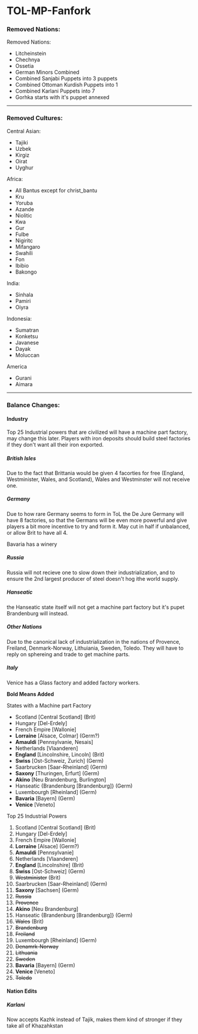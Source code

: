 # TOL-MP-Fanfork

### Removed Nations:

Removed Nations:

* Litcheinstein
* Chechnya
* Ossetia
* German Minors Combined
* Combined Sanjabi Puppets into 3 puppets
* Combined Ottoman Kurdish Puppets into 1
* Combined Karlani Puppets into 7
* Gorhka starts with it's puppet annexed

---

### Removed Cultures:

Central Asian:

- Tajiki
- Uzbek
- Kirgiz
- Oirat
- Uyghur

Africa:

- All Bantus except for christ_bantu
- Kru
- Yoruba
- Azande
- Niolitic
- Kwa
- Gur
- Fulbe
- Nigiritc
- Mifangaro
- Swahili
- Fon
- Ibibio
- Bakongo

India:

- Sinhala
- Pamiri
- Oiyra

Indonesia:

- Sumatran
- Konketsu
- Javanese
- Dayak
- Moluccan

America

* Gurani
* Aimara

---

### Balance Changes:

#### Industry

Top 25 Industrial powers that are civilized will have a machine part factory, may change this later. Players with iron deposits should build steel factories if they don't want all their iron exported.

##### British Isles

Due to the fact that Brittania would be given 4 facorties for free (England, Westminister, Wales, and Scotland), Wales and Westminster will not receive one.

##### Germany

Due to how rare Germany seems to form in ToL the De Jure Germany will have 8 factories, so that the Germans will be even more powerful and give players a bit more incentive to try and form it. May cut in half if unbalanced, or allow Brit to have all 4.

Bavaria has a winery

##### Russia

Russia will not recieve one to slow down their industrialization, and to ensure the 2nd largest producer of steel doesn't hog ithe world supply.

##### Hanseatic

the Hanseatic state itself will not get a machine part factory but it's pupet Brandenburg will instead.

##### Other Nations

Due to the canonical lack of industrialization in the nations of Provence, Freiland, Denmark-Norway, Lithuiania, Sweden, Toledo. They will have to reply on sphereing and trade to get machine parts.

##### Italy

Venice has a Glass factory and added factory workers.

**Bold Means Added**

States with a Machine part Factory

* Scotland [Central Scotland]  (Brit)
* Hungary [Del-Erdely]
* French Empire [Wallonie]
* **Lorraine** [Alsace, Colmar] (Germ?)
* **Amauldi** [Pennsylvanie, Nesais]
* Netherlands [Vlaanderen]
* **England** [Lincolnshire, Lincoln] (Brit)
* **Swiss** [Ost-Schweiz, Zurich] (Germ)
* Saarbrucken [Saar-Rheinland] (Germ)
* **Saxony** [Thuringen, Erfurt] (Germ)
* **Akino** [Neu Brandenburg, Burlington]
* Hanseatic {Brandenburg [Brandenburg]} (Germ)
* Luxembourgh [Rheinland] (Germ)
* **Bavaria** [Bayern] (Germ)
* **Venice** [Veneto]

Top 25 Industrial Powers

1. Scotland [Central Scotland]  (Brit)
2. Hungary [Del-Erdely]
3. French Empire [Wallonie]
4. **Lorraine** [Alsace] (Germ?)
5. **Amauldi** [Pennsylvanie]
6. Netherlands [Vlaanderen]
7. **England** [Lincolnshire] (Brit)
8. **Swiss** [Ost-Schweiz] (Germ)
9. ~~Westminister~~ (Brit)
10. Saarbrucken [Saar-Rheinland] (Germ)
11. **Saxony** [Sachsen] (Germ)
12. ~~Russia~~
13. ~~Provence~~
14. **Akino** [Neu Brandenburg]
15. Hanseatic {Brandenburg [Brandenburg]} (Germ)
16. ~~Wales~~ (Brit)
17. ~~Brandenburg~~
18. ~~Freiland~~
19. Luxembourgh [Rheinland] (Germ)
20. ~~Denamrk-Norway~~
21. ~~Lithuania~~
22. ~~Sweden~~
23. **Bavaria** [Bayern] (Germ)
24. **Venice** [Veneto]
25. ~~Toledo~~

#### Nation Edits

##### Karlani

Now accepts Kazhk instead of Tajik, makes them kind of stronger if they take all of Khazahkstan
